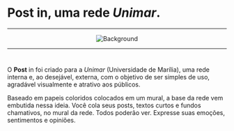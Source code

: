 # **Post** in, uma rede *Unimar*.
<hr />

<div align="center">
  <img src="public/back_logo.png" alt="Background" />
</div>


<hr />

#

O **Post** in foi criado para a *Unimar* (Universidade de Marília), uma rede interna e, ao desejável, externa, com o objetivo de ser simples de uso, agradável visualmente e atrativo aos públicos.

Baseado em papeis coloridos colocados em um mural, a base da rede vem embutida nessa ideia. Você cola seus posts, textos curtos e fundos chamativos, no mural da rede.
Todos poderão ver. Expresse suas emoções, sentimentos e opiniões.

